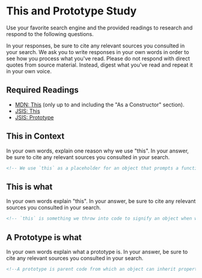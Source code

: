 # This and Prototype Study

Use your favorite search engine and the provided readings to research and
respond to the following questions.

In your responses, be sure to cite any relevant sources you consulted in your
search. We ask you to write responses in your own words in order to see how you
process what you've read. Please do not respond with direct quotes from source
material. Instead, digest what you've read and repeat it in your own voice.

## Required Readings

-   [MDN: This](https://developer.mozilla.org/en-US/docs/Web/JavaScript/Reference/Operators/this)
(only up to and including the "As a Constructor" section).
-   [JSIS: This](http://javascriptissexy.com/understand-javascripts-this-with-clarity-and-master-it/)
-   [JSIS: Prototype](http://javascriptissexy.com/javascript-prototype-in-plain-detailed-language/)

## This in Context

In your own words, explain one reason why we use "this". In your answer, be
sure to cite any relevant sources you consulted in your search.

```md
<!-- We use `this` as a placeholder for an object that prompts a function to help clarify which object we want based on contextual evidence. ["JSIS: This" helped me understand a little better.]-->
```

## This is what

In your own words explain "this".  In your answer, be
sure to cite any relevant sources you consulted in your search.

```md
<!-- `this` is something we throw into code to signify an object when we want to avoid repetition, redundancy, or confusion. The object may or may not be global, and when `this` is either outside a function or holds no relevance in a function, its object defaults to global, e.g. the window of a web browser. That said, if we have context of a function then `this` becomes bound to an object that makes the function happen. If the context changes, then `this` becomes reassigned accordingly. ['JSIS: This' and 'MDN: This']-->
```

## A Prototype is what

In your own words explain what a prototype is.  In your answer, be
sure to cite any relevant sources you consulted in your search.

```md
<!--A prototype is parent code from which an object can inherit properties and methods... objects with prototypes can have the same properties as the prototypes without needing to copy the code from the parent... saves time and lines thanks to a chain/family of code [JSIS: Prototype]-->
```
